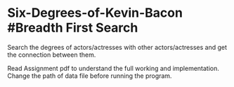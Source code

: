 # Six-Degrees-of-Kevin-Bacon  #Breadth First Search
Search the degrees of actors/actresses with other actors/actresses and get the connection between them.


Read Assignment pdf to understand the full working and implementation.
Change the path of data file before running the program.

